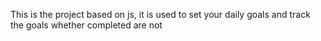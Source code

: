 This is the project based on js, it is used to set your daily goals and track the goals whether completed are not
